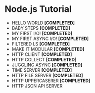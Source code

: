 # Node.js Tutorial

- HELLO WORLD **[COMPLETED]**
- BABY STEPS **[COMPLETED]**
- MY FIRST I/O! **[COMPLETED]**
- MY FIRST ASYNC I/O! **[COMPLETED]**
- FILTERED LS **[COMPLETED]**
- MAKE IT MODULAR **[COMPLETED]**
- HTTP CLIENT **[COMPLETED]**
- HTTP COLLECT **[COMPLETED]**
- JUGGLING ASYNC **[COMPLETED]**
- TIME SERVER **[COMPLETED]**
- HTTP FILE SERVER **[COMPLETED]**
- HTTP UPPERCASERER **[COMPLETED]**
- HTTP JSON API SERVER
